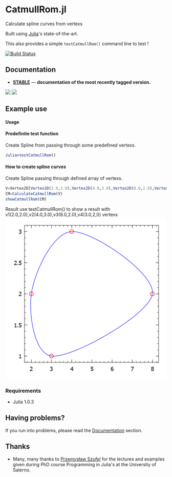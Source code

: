 # CatmullRom.jl

Calculate spline curves from vertexs

Built using [Julia](https://julialang.org/)'s state-of-the-art.

This also provides a simple `testCatmullRom()` command line to test !

[![Build Status](https://travis-ci.com/ldema/CatmullRom.svg?branch=master)](https://travis-ci.com/ldema/CatmullRom)

## Documentation

[docs-dev-img]: https://img.shields.io/badge/docs-dev-blue.svg
[docs-dev-url]: https://juliadocs.github.io/Documenter.jl/latest

[docs-stable-img]: https://img.shields.io/badge/docs-stable-blue.svg
[docs-stable-url]: https://github.com/ldema/CatmullRom/blob/master/docs/src/index.md

- [**STABLE**][docs-stable-url] &mdash; **documentation of the most recently tagged version.**

[![](https://img.shields.io/badge/docs-stable-blue.svg)](http://ldema.github.io/CatmullRom.jl/stable)
[![](https://img.shields.io/badge/docs-dev-blue.svg)](http://ldema.github.io/CatmullRom.jl/dev)


## Example use

#### Usage

#### Predefinite test function

Create Spline from passing through some predefined vertexs.

```Julia
Julia>testCatmullRom()
```

#### How to create spline curves

Create Spline passing through defined array of vertexs.
```Julia
V=Vertex2D[Vertex2D(2.0,2.0),Vertex2D(4.0,3.0),Vertex2D(8.0,2.0),Vertex2D(3.0,1.0)]
CM=CalculateCatmullRom(V)
showCatmullRom(CM)
```
Result
use testCatmullRom() to show a result with v1(2.0,2.0),v2(4.0,3.0),v3(8.0,2.0),v4(3.0,2,0) vertexs
![Alt text](CatmullRom.png?raw=true "Title")


### Requirements

  * Julia 1.0.3

## Having problems?

If you run into problems, please read the [Documentation](https://github.com/ldema/CatmullRom/blob/master/docs/src/index.md) section.

## Thanks

* Many, many thanks to [Przemysław Szufel](https://szufel.pl/) for the lectures and examples given during PhD course Programming in Julia's at the University of Salerno.
